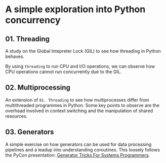 # A simple exploration into Python concurrency

## 01. Threading

A study on the Global Intepreter Lock (GIL) to see how threading in Python behaves.   

By using `threading` to run CPU and I/O operations, we can observe how CPU operations cannot run concurrently due to the GIL.

## 02. Multiprocessing
An extension of `01. Threading` to see how multiprocesses differ from multithreaded programmes in Python. Some key points to observe are the overhead involved in context switching and the manipulation of shared resources.

## 03. Generators
A simple exercise on how generators can be used for data processing pipelines and a leadup into understanding coroutines. This loosely follows the PyCon presentation: [Generator Tricks For Systems Programmers](https://www.dabeaz.com/generators/Generators.pdf).